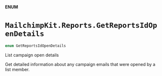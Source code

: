 **ENUM**

# `MailchimpKit.Reports.GetReportsIdOpenDetails`

```swift
enum GetReportsIdOpenDetails
```

List campaign open details

Get detailed information about any campaign emails that were opened by a list member.
